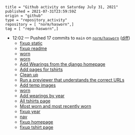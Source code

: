 ```
title = "Github activity on Saturday July 31, 2021"
published = 2021-07-31T23:59:59Z
origin = "github"
type = "repository_activity"
repository = [ "norm/hasworn",]
tag = [ "repo-hasworn",]
```

* 12:02 — Pushed 17 commits to `main` on [`norm/hasworn`](https://github.com/norm/hasworn) ([diff](https://github.com/norm/hasworn/compare/402c9952c86b353e41345267639d4b8b0cf43d47..57f8e7393d872734b8e55535b12f8c3581a0d2b1))
  * [fixup static](https://github.com/norm/hasworn/commit/e99a4ebd6fe96973e54c394297ca26050aa425b1)
  * [fixup readme](https://github.com/norm/hasworn/commit/09943929bfa403fb25a04dc92e43037370b9b5a4)
  * [worn](https://github.com/norm/hasworn/commit/8599c9e66e4d7c6a604006a85b80bd81fde0e68a)
  * [worn](https://github.com/norm/hasworn/commit/a307182d8c12e19f8797099ee320bd3cb1425e48)
  * [Add Wearings from the django homepage](https://github.com/norm/hasworn/commit/477dc4443aaf3367e206e43fae9106862f345959)
  * [Add pages for tshirts](https://github.com/norm/hasworn/commit/1de099b9cf5d8719147dd48131bfd561431e051f)
  * [Clean up](https://github.com/norm/hasworn/commit/a2f8ccb5137d6011776fb2424f1b0332c075fa46)
  * [Run a previewer that understands the correct URLs](https://github.com/norm/hasworn/commit/c012b99ff60af945644dccdd87f48896a2bb63f7)
  * [Add temp images](https://github.com/norm/hasworn/commit/e0b5daa3181869d364ed9037a69d66c75fd20beb)
  * [worn](https://github.com/norm/hasworn/commit/b6bef77010dc7438eb4b85d6db9294b9e94d6868)
  * [Add wearings by year](https://github.com/norm/hasworn/commit/14250cdc798f41b67d69980267548a47c533e3d3)
  * [All tshirts page](https://github.com/norm/hasworn/commit/21fc995861abd4370f03d2ca31f9a5073a8fd727)
  * [Most worn and most recently worn](https://github.com/norm/hasworn/commit/a504c6256fecb6becc08415a2e9fb1a9b3c4bfee)
  * [fixup year](https://github.com/norm/hasworn/commit/6f6737008072cd908886876d41f62f9431880429)
  * [nav](https://github.com/norm/hasworn/commit/7b8e84dbcd0d0fd569ea76a34191ca7cdf1dbed9)
  * [fixup homepage](https://github.com/norm/hasworn/commit/d896fcffddd7cb69e88cc1c6b613f114d0de61cc)
  * [fixup tshirt page](https://github.com/norm/hasworn/commit/57f8e7393d872734b8e55535b12f8c3581a0d2b1)
